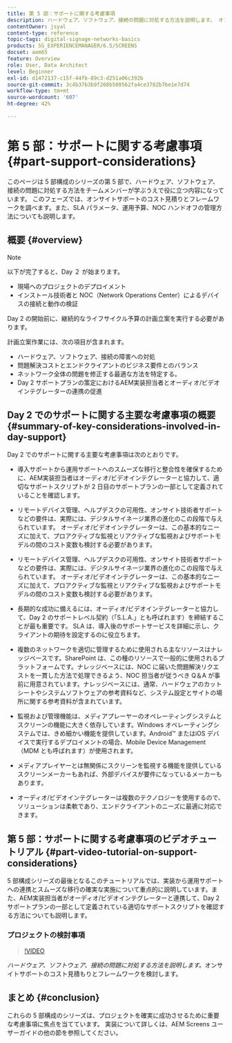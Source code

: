 ```yaml
---
title: 第 5 部：サポートに関する考慮事項
description: ハードウェア、ソフトウェア、接続の問題に対処する方法を説明します。 オンサイトサポートのコスト見積もりとフレームワークを検討します。また、SLA パラメーター、運用予算、NOC ハンドオフの管理方法についても説明します。
contentOwner: jsyal
content-type: reference
topic-tags: digital-signage-networks-basics
products: SG_EXPERIENCEMANAGER/6.5/SCREENS
docset: aem65
feature: Overview
role: User, Data Architect
level: Beginner
exl-id: d1472137-c15f-44fb-89c3-d251a06c392b
source-git-commit: 3c4b37b3b9f268b500562fa4ce3782b7be1e7d74
workflow-type: tm+mt
source-wordcount: '607'
ht-degree: 42%

---
```


# 第 5 部：サポートに関する考慮事項 {#part-support-considerations}

このページは 5 部構成のシリーズの第 5 部で、ハードウェア、ソフトウェア、接続の問題に対処する方法をチームメンバーが学ぶうえで役に立つ内容になっています。 このフェーズでは、オンサイトサポートのコスト見積りとフレームワークを調べます。また、SLA パラメータ、運用予算、NOC ハンドオフの管理方法についても説明します。

## 概要 {#overview}

>[!NOTE]
>
>以下が完了すると、Day ２ が始まります。
>
>* 現場へのプロジェクトのデプロイメント
>* インストール技術者と NOC（Network Operations Center）によるデバイスの接続と動作の検証
>
>Day 2 の開始前に、継続的なライフサイクル予算の計画立案を実行する必要があります。

計画立案作業には、次の項目が含まれます。

* ハードウェア、ソフトウェア、接続の障害への対処
* 問題解決コストとエンドクライアントのビジネス要件とのバランス
* ネットワーク全体の問題を修正する最適な方法を特定する。
* Day 2 サポートプランの策定におけるAEM実装担当者とオーディオ/ビデオインテグレーターの連携の促進

## Day 2 でのサポートに関する主要な考慮事項の概要 {#summary-of-key-considerations-involved-in-day-support}

Day 2 でのサポートに関する主要な考慮事項は次のとおりです。

* 導入サポートから運用サポートへのスムーズな移行と整合性を確保するために、AEM実装担当者はオーディオ/ビデオインテグレーターと協力して、適切なサポートスクリプトが 2 日目のサポートプランの一部として定義されていることを確認します。
* リモートデバイス管理、ヘルプデスクの可用性、オンサイト技術者サポートなどの要件は、実際には、デジタルサイネージ業界の進化のこの段階で与えられています。 オーディオ/ビデオインテグレーターは、この基本的なニーズに加えて、プロアクティブな監視とリアクティブな監視およびサポートモデルの間のコスト変数も検討する必要があります。

* リモートデバイス管理、ヘルプデスクの可用性、オンサイト技術者サポートなどの要件は、実際には、デジタルサイネージ業界の進化のこの段階で与えられています。 オーディオ/ビデオインテグレーターは、この基本的なニーズに加えて、プロアクティブな監視とリアクティブな監視およびサポートモデルの間のコスト変数も検討する必要があります。
* 長期的な成功に備えるには、オーディオ/ビデオインテグレーターと協力して、Day 2 のサポートレベル契約（「S.L.A.」とも呼ばれます）を締結することが最も重要です。 SLA は、導入後のサポートサービスを詳細に示し、クライアントの期待を設定するのに役立ちます。
* 複数のネットワークを適切に管理するために使用される主なリソースはナレッジベースです。SharePoint は、この種のリソースで一般的に使用されるプラットフォームです。ナレッジベースには、NOC に届いた問題解決リクエストを一貫した方法で処理できるよう、NOC 担当者が従うべき Q＆A が事前に用意されています。ナレッジベースには、通常、ハードウェアのカットシートやシステムソフトウェアの参考資料など、システム設定とサイトの場所に関する参考資料が含まれています。
* 監視および管理機能は、メディアプレーヤーのオペレーティングシステムとスクリーンの機能に大きく依存しています。Windows オペレーティングシステムでは、きめ細かい機能を提供しています。Android™ またはiOS デバイスで実行するデプロイメントの場合、Mobile Device Management （MDM とも呼ばれます）が使用されます。
* メディアプレイヤーとは無関係にスクリーンを監視する機能を提供しているスクリーンメーカーもあれば、外部デバイスが要件になっているメーカーもあります。
* オーディオ/ビデオインテグレーターは複数のテクノロジーを使用するので、ソリューションは柔軟であり、エンドクライアントのニーズに最適に対応できます。

## 第 5 部：サポートに関する考慮事項のビデオチュートリアル {#part-video-tutorial-on-support-considerations}

5 部構成シリーズの最後となるこのチュートリアルでは、実装から運用サポートへの連携とスムーズな移行の確実な実施について重点的に説明しています。また、AEM実装担当者がオーディオ/ビデオインテグレーターと連携して、Day 2 サポートプランの一部として定義されている適切なサポートスクリプトを確認する方法についても説明します。

### プロジェクトの検討事項

>[!VIDEO](https://video.tv.adobe.com/v/28383)

*ハードウェア、ソフトウェア、接続の問題に対処する方法を説明します。*&#x200B;オンサイトサポートのコスト見積もりとフレームワークを検討します。

## まとめ {#conclusion}

これらの 5 部構成のシリーズは、プロジェクトを確実に成功させるために重要な考慮事項に焦点を当てています。 実装について詳しくは、AEM Screens ユーザーガイドの他の節を参照してください。

